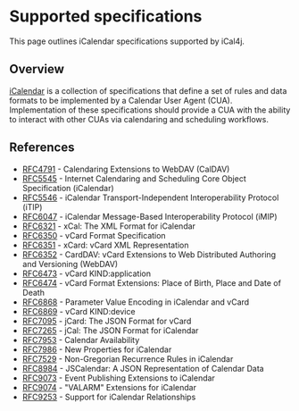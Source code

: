 [iCalendar]: http://en.wikipedia.org/wiki/ICalendar

[RFC4791]: https://www.rfc-editor.org/rfc/rfc4791.html
[RFC5545]: https://tools.ietf.org/html/rfc5545
[RFC5546]: https://tools.ietf.org/html/rfc5546
[RFC6047]: https://datatracker.ietf.org/doc/html/rfc6047
[RFC6321]: https://www.rfc-editor.org/rfc/rfc6321.html
[RFC6350]: https://www.rfc-editor.org/rfc/rfc6350.html
[RFC6351]: https://www.rfc-editor.org/rfc/rfc6351.html
[RFC6352]: https://www.rfc-editor.org/rfc/rfc6352.html
[RFC6473]: https://www.rfc-editor.org/rfc/rfc6473.html
[RFC6474]: https://www.rfc-editor.org/rfc/rfc6474.html
[RFC6868]: https://datatracker.ietf.org/doc/html/rfc6868
[RFC6869]: https://www.rfc-editor.org/rfc/rfc6869.html
[RFC7095]: https://www.rfc-editor.org/rfc/rfc7095.html
[RFC7265]: https://www.rfc-editor.org/rfc/rfc7265.html
[RFC7953]: https://datatracker.ietf.org/doc/html/rfc7953
[RFC7986]: https://datatracker.ietf.org/doc/html/rfc7986
[RFC7529]: https://datatracker.ietf.org/doc/html/rfc7529
[RFC8984]: https://www.rfc-editor.org/rfc/rfc8984.html
[RFC9073]: https://datatracker.ietf.org/doc/html/rfc9073
[RFC9074]: https://datatracker.ietf.org/doc/html/rfc9074
[RFC9253]: https://www.rfc-editor.org/rfc/rfc9253.html

# Supported specifications
This page outlines iCalendar specifications supported by iCal4j.

## Overview
[iCalendar] is a collection of specifications that define a set of rules and data formats to be implemented by a Calendar User Agent (CUA). Implementation of these specifications should provide a CUA with the ability to interact with other CUAs via calendaring and scheduling workflows.

##  References

* [RFC4791] - Calendaring Extensions to WebDAV (CalDAV)
* [RFC5545] - Internet Calendaring and Scheduling Core Object Specification (iCalendar)
* [RFC5546] - iCalendar Transport-Independent Interoperability Protocol (iTIP)
* [RFC6047] - iCalendar Message-Based Interoperability Protocol (iMIP)
* [RFC6321] - xCal: The XML Format for iCalendar
* [RFC6350] - vCard Format Specification
* [RFC6351] - xCard: vCard XML Representation
* [RFC6352] - CardDAV: vCard Extensions to Web Distributed Authoring and Versioning (WebDAV)
* [RFC6473] - vCard KIND:application
* [RFC6474] - vCard Format Extensions: Place of Birth, Place and Date of Death
* [RFC6868] - Parameter Value Encoding in iCalendar and vCard
* [RFC6869] - vCard KIND:device
* [RFC7095] - jCard: The JSON Format for vCard
* [RFC7265] - jCal: The JSON Format for iCalendar
* [RFC7953] - Calendar Availability
* [RFC7986] - New Properties for iCalendar
* [RFC7529] - Non-Gregorian Recurrence Rules in iCalendar
* [RFC8984] - JSCalendar: A JSON Representation of Calendar Data
* [RFC9073] - Event Publishing Extensions to iCalendar
* [RFC9074] - "VALARM" Extensions for iCalendar
* [RFC9253] - Support for iCalendar Relationships

